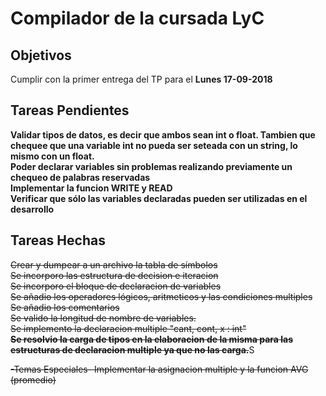 <h1>Compilador de la cursada LyC</h1>
<h2>Objetivos</h2>
Cumplir con la primer entrega del TP para el <b>Lunes 17-09-2018</b><br>


<h2>Tareas Pendientes</h2>
<b>Validar tipos de datos, es decir que ambos sean int o float. Tambien que chequee que una variable int no pueda ser seteada con un string, lo mismo con un float.</b><br>
<b>Poder declarar variables sin problemas realizando previamente un chequeo de palabras reservadas</b><br>
<b>Implementar la funcion WRITE y READ</b><br>
<b>Verificar que sólo las variables declaradas pueden ser utilizadas en el desarrollo</b><br>

<h2>Tareas Hechas</h2>
<strike>Crear y dumpear a un archivo la tabla de símbolos</strike><br>
<strike>Se incorporo las estructura de decision e iteracion</strike><br>
<strike>Se incorporo el bloque de declaracion de variables</strike><br>
<strike>Se añadio los operadores lógicos, aritmeticos y las condiciones multiples</strike><br>
<strike>Se añadio los comentarios</strike><br>
<strike>Se valido la longitud de nombre de variables.</strike><br>
<strike>Se implemento la declaracion multiple "cant, cont, x : int"</strike><br>
<b><strike>Se resolvio la carga de tipos en la elaboracion de la misma para las estructuras de declaracion multiple ya que no las carga.</b></strike>S<br>

<strike>-Temas Especiales- Implementar la asignacion multiple y la funcion AVG (promedio)</strike><br>
